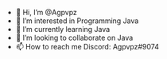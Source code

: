 - 👋 Hi, I’m @Agpvpz
- 👀 I’m interested in Programming Java
- 🌱 I’m currently learning Java
- 💞️ I’m looking to collaborate on Java
- 📫 How to reach me Discord: Agpvpz#9074

